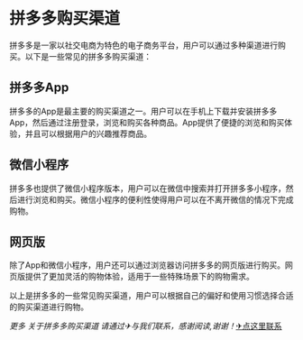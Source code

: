 # 拼多多购买渠道

拼多多是一家以社交电商为特色的电子商务平台，用户可以通过多种渠道进行购买。以下是一些常见的拼多多购买渠道：

## 拼多多App

拼多多的App是最主要的购买渠道之一。用户可以在手机上下载并安装拼多多App，然后通过注册登录，浏览和购买各种商品。App提供了便捷的浏览和购买体验，并且可以根据用户的兴趣推荐商品。

## 微信小程序

拼多多也提供了微信小程序版本，用户可以在微信中搜索并打开拼多多小程序，然后进行浏览和购买。微信小程序的便利性使得用户可以在不离开微信的情况下完成购物。

## 网页版

除了App和微信小程序，用户还可以通过浏览器访问拼多多的网页版进行购买。网页版提供了更加灵活的购物体验，适用于一些特殊场景下的购物需求。

以上是拼多多的一些常见购买渠道，用户可以根据自己的偏好和使用习惯选择合适的购买渠道进行购物。

*更多 关于拼多多购买渠道 请通过✈与我们联系，感谢阅读,谢谢！*[✈点这里联系](https://ads.k02.cc)